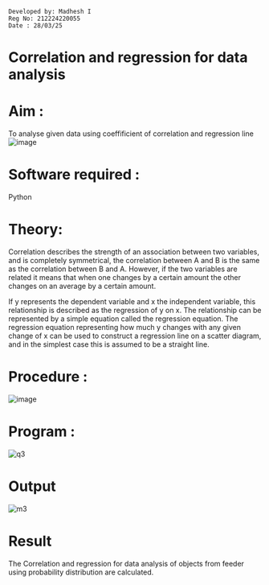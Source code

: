 ```
Developed by: Madhesh I
Reg No: 212224220055
Date : 28/03/25
```
# Correlation and regression for data analysis
# Aim : 

To analyse given data using coeffificient of correlation and regression line
![image](https://user-images.githubusercontent.com/104613195/168224136-d6b64e64-7d3d-4775-9337-c8f96fe41f2d.png)


# Software required :  

Python

# Theory:

Correlation describes the strength of an association between two variables, and is completely symmetrical, the correlation between A and B is the same as the correlation between B and A. However, if the two variables are related it means that when one changes by a certain amount the other changes on an average by a certain amount.  

If y represents the dependent variable and x the independent variable, this relationship is described as the regression of y on x. The relationship can be represented by a simple equation called the regression equation. The regression equation representing how much y changes with any given change of x can be used to construct a regression line on a scatter diagram, and in the simplest case this is assumed to be a straight line.

# Procedure :

![image](https://user-images.githubusercontent.com/104613195/168225866-ac8f6610-bdc3-4ac2-a24e-2b24ba08e189.png)

# Program :
![q3](https://github.com/user-attachments/assets/13b74c3b-6d0e-4ecb-a7ec-e99a3112c59f)


# Output 
![m3](https://github.com/user-attachments/assets/222ebc78-5c76-4fe0-a2da-4170f7ff938b)

# Result
The Correlation and regression for data analysis of objects from feeder using probability distribution are calculated.

